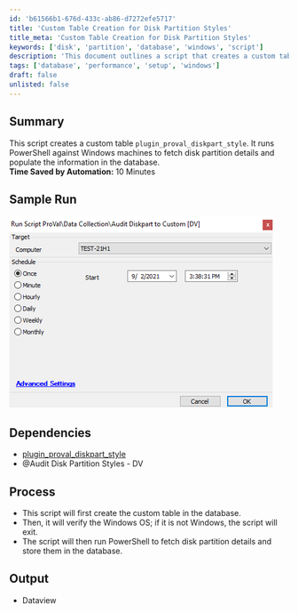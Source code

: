 ```yaml
---
id: 'b61566b1-676d-433c-ab86-d7272efe5717'
title: 'Custom Table Creation for Disk Partition Styles'
title_meta: 'Custom Table Creation for Disk Partition Styles'
keywords: ['disk', 'partition', 'database', 'windows', 'script']
description: 'This document outlines a script that creates a custom table named `plugin_proval_diskpart_style` and runs PowerShell on Windows machines to retrieve disk partition details, subsequently populating this information in the database. This process saves approximately 10 minutes by automating the retrieval of disk details.'
tags: ['database', 'performance', 'setup', 'windows']
draft: false
unlisted: false
---
```


## Summary

This script creates a custom table `plugin_proval_diskpart_style`. It runs PowerShell against Windows machines to fetch disk partition details and populate the information in the database.  
**Time Saved by Automation:** 10 Minutes

## Sample Run

![Sample Run](../../../static/img/Audit-Diskpart-to-Custom-DV/image_1.png)

## Dependencies

- [plugin_proval_diskpart_style](<../tables/plugin_proval_diskpart_style.md>)  
- @Audit Disk Partition Styles - DV

## Process

- This script will first create the custom table in the database.
- Then, it will verify the Windows OS; if it is not Windows, the script will exit.
- The script will then run PowerShell to fetch disk partition details and store them in the database.

## Output

- Dataview
